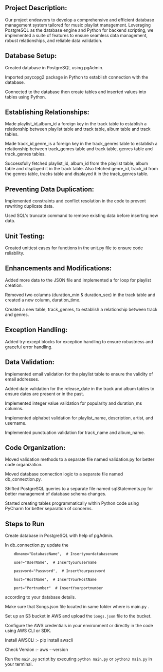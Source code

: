 
## Project Description:

Our project endeavors to develop a comprehensive and efficient database management system tailored for music playlist management. Leveraging PostgreSQL as the database engine and Python for backend scripting, we implemented a suite of features to ensure seamless data management, robust relationships, and reliable data validation.

## Database Setup:

Created database in PostgreSQL using pgAdmin.

Imported psycopg2 package in Python to establish connection with the database.

Connected to the database then create tables and inserted values into tables using Python.

## Establishing Relationships:

Made playlist_id,album_id a foreign key in the track table to establish a relationship between playlist table and track table, album table and track tables.

Made track_id,genre_is a foreign key in the track_genres table to establish a relationship between track_genres table and track table, genres table and track_genres tables.

Successfully fetched playlist_id, album_id from the playlist table, album table and displayed it in the track table. Also fetched genre_id, track_id from the genres table, tracks table and displayed it in the track_genres table.




## Preventing Data Duplication:

Implemented constraints and conflict resolution in the code to prevent rewriting duplicate data.

Used SQL's truncate command to remove existing data before inserting new data.

## Unit Testing:

Created unittest cases for functions in the unit.py file to ensure code reliability.

## Enhancements and Modifications:

Added more data to the JSON file and implemented a for loop for playlist creation.

Removed two columns (duration_min & duration_sec) in the track table and created a new column, duration_time.

Created a new table, track_genres, to establish a relationship between track and genres.

## Exception Handling:

Added try-except blocks for exception handling to ensure robustness and graceful error handling.

## Data Validation:

Implemented email validation for the playlist table to ensure the validity of email addresses.

Added date validation for the release_date in the track and album tables to ensure dates are present or in the past.

Implemented integer value validation for popularity and duration_ms columns.

Implemented alphabet validation for playlist_name, description, artist, and username.

Implemented punctuation validation for track_name and album_name.

## Code Organization:

Moved validation methods to a separate file named validation.py for better code organization.

Moved database connection logic to a separate file named db_connection.py.

Shifted PostgreSQL queries to a separate file named sqlStatements.py for better management of database schema changes.

Started creating tables programmatically within Python code using PyCharm for better separation of concerns.

## Steps to Run

Create database in PostgreSQL with help of pgAdmin.

In db_connection.py update the 

        dbname="DatabaseName",  # Insertyourdatabasename
        
        user="UserName",  # Insertyourusername
        
        password="Password",  # InsertYourpassword
        
        host="HostName",  # InsertYourHostName
        
        port="Portnumber"  # InsertYourportnumber

according to your database details.

Make sure that Songs.json file located in same folder where is main.py . 

Set up an S3 bucket in AWS and upload the `Songs.json` file to the bucket.

Configure the AWS credentials in your environment or directly in the code using AWS CLI or SDK.

Install AWSCLI :- 
pip install awscli

Check Version :- 
aws --version

Run the `main.py` script by executing `python main.py` or `python3 main.py` in your terminal.

